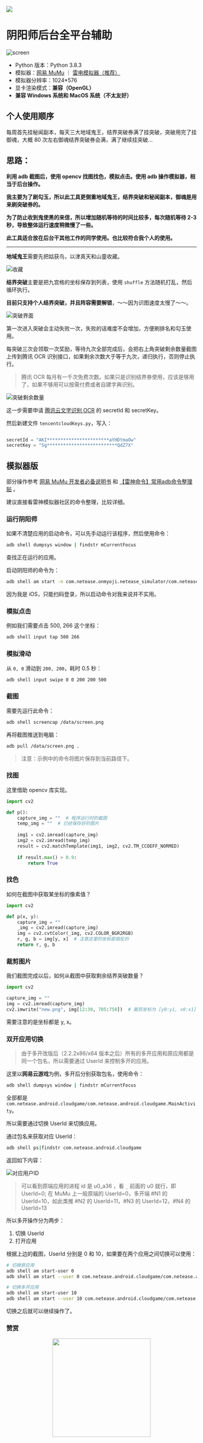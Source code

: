 ![](https://i.loli.net/2020/06/17/ZpwDfJmCGEoKqnb.png)

# 阴阳师后台全平台辅助

![screen](https://i.loli.net/2020/10/23/fMiRr75uF93t2o8.jpg)

- Python 版本：Python 3.8.3
- 模拟器：[网易 MuMu](http://mumu.163.com/) ｜ [雷电模拟器（推荐）](https://www.ldmnq.com/) 
- 模拟器分辨率：1024*576
- 显卡渲染模式：**兼容（OpenGL）**
- **兼容 Windows 系统和 MacOS 系统（不太友好）**

## 个人使用顺序

每周首先挂秘闻副本，每天三大地域鬼王，结界突破券满了挂突破，突破用完了挂御魂，大概 80 次左右御魂结界突破券会满，满了继续挂突破...

## 思路：

**利用 adb 截图后，使用 opencv 找图找色，模拟点击。使用 adb 操作模拟器，相当于后台操作。**

**我主要为了刷勾玉，所以此工具更侧重地域鬼王，结界突破和秘闻副本，御魂是用来刷突破券的。**

**为了防止收到鬼使黑的来信，所以增加随机等待的时间比较多，每次随机等待 2-3 秒，导致整体运行速度稍微慢了一些。**

**此工具适合放在后台干其他工作的同学使用。也比较符合我个人的使用。**

------

**地域鬼王**需要先把姑获鸟，以津真天和山童收藏。

![收藏](https://i.loli.net/2021/03/25/9VgW8nmsNKGDrtU.jpg)

**结界突破**主要是把九宫格的坐标保存到列表，使用 `shuffle` 方法随机打乱，然后循环执行。

**目前只支持个人结界突破，并且阵容需要解锁**，～～因为识图速度太慢了～～。

![突破界面](https://i.loli.net/2021/03/25/NBIz6W1V2E5Gaxi.jpg)

第一次进入突破会主动失败一次，失败的话难度不会增加，方便刷排名和勾玉使用。

每突破三次会领取一次奖励，等待九次全部完成后，会把右上角突破剩余数量截图上传到腾讯 OCR 识别接口，如果剩余次数大于等于九次，递归执行，否则停止执行。

> 腾讯 OCR 每月有一千次免费次数。如果只是识别结界券使用，应该是够用了，如果不够用可以按需付费或者自建字典识别。

![突破剩余数量](https://i.loli.net/2020/10/23/3nSe5p8YMi9LlTw.png)

这一步需要申请 [腾讯云文字识别 OCR](https://cloud.tencent.com/product/ocr-catalog) 的 secretId 和 secretKey。

然后新建文件 `tencentcloudKeys.py`，写入：

```python

secretId = "AKI***********************aYHDtmaOw"
secretKey = "Sg**************************QdZ7X"
```

## 模拟器版

部分操作参考 [网易 MuMu 开发者必备说明书](http://mumu.163.com/help/func/20190129/30131_797867.html) 和 [【雷神命令】常用adb命令整理贴](https://www.ldmnq.com/forum/thread-32-1-1.html) 。

建议直接看雷神模拟器社区的命令整理，比较详细。

### 运行阴阳师

如果不清楚应用的启动命令，可以先手动运行该程序，然后使用命令：

```bash
adb shell dumpsys window | findstr mCurrentFocus
```

查找正在运行的应用。

启动阴阳师的命令为：

```bash
adb shell am start -n com.netease.onmyoji.netease_simulator/com.netease.onmyoji.Client
```

因为我是 iOS，只能扫码登录，所以启动命令对我来说并不实用。

### 模拟点击

例如我们需要点击 500, 266 这个坐标：

```bash
adb shell input tap 500 266
```

### 模拟滑动

从 `0, 0` 滑动到 `200, 200`，耗时 0.5 秒：

```bash
adb shell input swipe 0 0 200 200 500
```

### 截图

需要先运行此命令：

```bash
adb shell screencap /data/screen.png
```

再将截图推送到电脑：

```bash
adb pull /data/screen.png .
```

> 注意：示例中的命令将图片保存到当前路径下。

### 找图

这里借助 opencv 库实现。

```python
import cv2

def p():
    capture_img = ""  # 程序运行时的截图
    temp_img = ""  # 已经保存好的图片
    
    img1 = cv2.imread(capture_img)
    img2 = cv2.imread(temp_img)
    result = cv2.matchTemplate(img1, img2, cv2.TM_CCOEFF_NORMED)
    
    if result.max() > 0.9:
        return True
```

### 找色

如何在截图中获取某坐标的像素值？

```python
import cv2

def p(x, y):
    capture_img = ""
    _img = cv2.imread(capture_img)
    img = cv2.cvtColor(_img, cv2.COLOR_BGR2RGB)
    r, g, b = img[y, x]  # 注意这里的坐标是相反的
    return r, g, b
```

### 裁剪图片

我们截图完成以后，如何从截图中获取剩余结界突破数量？

```python
import cv2

capture_img = ""
img = cv2.imread(capture_img)
cv2.imwrite("new.png", img[12:30, 705:750])  # 裁剪坐标为 [y0:y1, x0:x1]
```

需要注意的是坐标都是 y, x。

### 双开应用切换

> 由于多开改版后（2.2.2x86/x64 版本之后）所有的多开应用和原应用都是同一个包名，所以需要通过 UserId 来控制多开的应用。

这里以**网易云游戏**为例，多开后分别获取包名，使用命令：

```bash
adb shell dumpsys window | findstr mCurrentFocus
```

全部都是 `com.netease.android.cloudgame/com.netease.android.cloudgame.MainActivity`。

所以需要通过切换 UserId 来切换应用。

通过包名来获取对应 UserId：

```bash
adb shell ps|findstr com.netease.android.cloudgame
```

返回如下内容：

![对应用户ID](https://i.loli.net/2020/10/24/Bv3CjegrU1i7XsR.png)

> 可以看到原端应用的进程 id 是 u0_a36 ，看 `_` 前面的 u0 就行，即 UserId=0;
> 在 MuMu 上一般原端的 UserId=0，多开端 #N1 的 UserId=10，如此类推 #N2 的 UserId=11，#N3 的 UserId=12，#N4 的 UserId=13

所以多开操作分为两步：

1. 切换 UserId
2. 打开应用

根据上边的截图，UserId 分别是 0 和 10，如果要在两个应用之间切换可以使用：

```bash
# 切换原应用
adb shell am start-user 0
adb shell am start --user 0 com.netease.android.cloudgame/com.netease.android.cloudgame.MainActivity

# 切换多开应用
adb shell am start-user 10
adb shell am start --user 10 com.netease.android.cloudgame/com.netease.android.cloudgame.MainActivity
```

切换之后就可以继续操作了。

### 赞赏

<div align=center><img width="260" height="260" src="https://i.loli.net/2021/01/12/ykHU2RSXoCZFfxr.jpg"></div>
